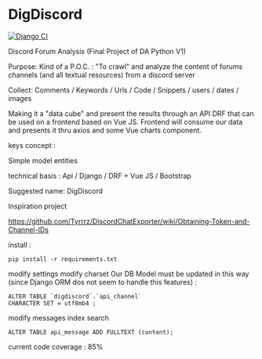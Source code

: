 # DigDiscord

[![Django CI](https://github.com/jean-charles-gibier/DigDiscord/workflows/Django%20CI/badge.svg)](https://github.com/jean-charles-gibier/DigDiscord/actions)

Discord Forum Analysis (Final Project of DA Python V1)

Purpose: Kind of a P.O.C. : "To crawl" and analyze the content of forums channels (and  all textual resources) from a discord server

Collect: Comments / Keywords / Urls / Code / Snippets / users / dates / images

Making it a "data cube" and present the results through an API DRF that can be used on a frontend based on Vue JS.
Frontend will consume our data and presents it thru axios and some Vue charts component.

keys concept :

Simple model entities

technical basis : Api / Django / DRF + Vue JS / Bootstrap

Suggested name: DigDiscord

Inspiration project

https://github.com/Tyrrrz/DiscordChatExporter/wiki/Obtaining-Token-and-Channel-IDs

install :

```
pip install -r requirements.txt
```

modify settings
modify charset
Our DB Model must be updated in this way
(since Django ORM dos not seem to handle this features) :
````
ALTER TABLE `digdiscord`.`api_channel`
CHARACTER SET = utf8mb4 ;
````
modify messages index search
```
ALTER TABLE api_message ADD FULLTEXT (content);
```

current code coverage :
85%